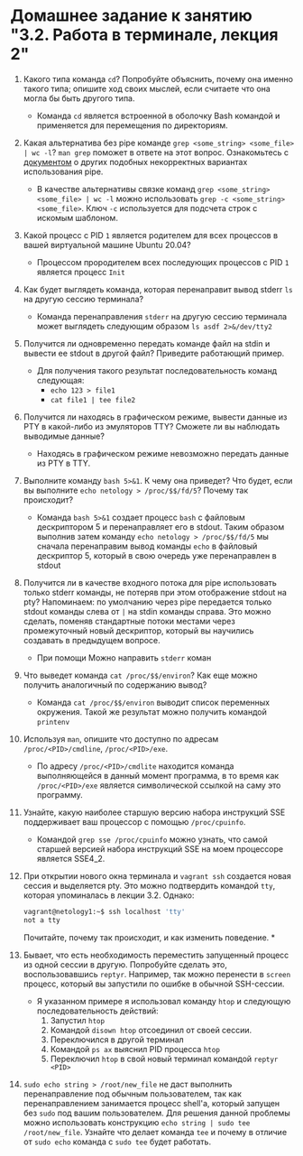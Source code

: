 # Домашнее задание к занятию "3.2. Работа в терминале, лекция 2"

1. Какого типа команда `cd`? Попробуйте объяснить, почему она именно такого типа; опишите ход своих мыслей, если считаете что она могла бы быть другого типа.
   * Команда `cd` является встроенной в оболочку Bash командой и применяется для перемещения по директориям. 
2. Какая альтернатива без pipe команде `grep <some_string> <some_file> | wc -l`? `man grep` поможет в ответе на этот вопрос. Ознакомьтесь с [документом](http://www.smallo.ruhr.de/award.html) о других подобных некорректных вариантах использования pipe.
   * В качестве альтернативы связке команд `grep <some_string> <some_file> | wc -l` можно использовать `grep -с <some_string> <some_file>`. Ключ `-c` используется для подсчета строк с искомым шаблоном.
3. Какой процесс с PID `1` является родителем для всех процессов в вашей виртуальной машине Ubuntu 20.04?
   * Процессом прородителем всех последующих процессов с PID `1` является процесс `Init`
4. Как будет выглядеть команда, которая перенаправит вывод stderr `ls` на другую сессию терминала?
   * Команда перенаправления `stderr` на другую сессию терминала может выглядеть следующим образом `ls asdf 2>&/dev/tty2`
5. Получится ли одновременно передать команде файл на stdin и вывести ее stdout в другой файл? Приведите работающий пример.
   * Для получения такого результат последовательность команд следующая:
     * `echo 123 > file1`
     * `cat file1 | tee file2`
6. Получится ли находясь в графическом режиме, вывести данные из PTY в какой-либо из эмуляторов TTY? Сможете ли вы наблюдать выводимые данные?
   * Находясь в графическом режиме невозможно передать данные из PTY в TTY. 
7. Выполните команду `bash 5>&1`. К чему она приведет? Что будет, если вы выполните `echo netology > /proc/$$/fd/5`? Почему так происходит?
   * Команда `bash 5>&1` создает процесс `bash` с файловым дескриптором 5 и перенаправляет его в stdout. Таким образом выполнив затем команду `echo netology > /proc/$$/fd/5` мы сначала перенаправим вывод команды `echo` в файловый дескриптор 5, который в свою очередь уже перенаправлен в stdout
8. Получится ли в качестве входного потока для pipe использовать только stderr команды, не потеряв при этом отображение stdout на pty? Напоминаем: по умолчанию через pipe передается только stdout команды слева от `|` на stdin команды справа.
Это можно сделать, поменяв стандартные потоки местами через промежуточный новый дескриптор, который вы научились создавать в предыдущем вопросе.
   * При помощи Можно направить `stderr` коман 
9. Что выведет команда `cat /proc/$$/environ`? Как еще можно получить аналогичный по содержанию вывод?
   * Команда `cat /proc/$$/environ` выводит список переменных окружения. Такой же результат можно получить командой `printenv`
10. Используя `man`, опишите что доступно по адресам `/proc/<PID>/cmdline`, `/proc/<PID>/exe`.
    * По адресу `/proc/<PID>/cmdlite` находится команда выполняющейся в данный момент программа, в то время как `/proc/<PID>/exe` является символической ссылкой на саму это программу.
11. Узнайте, какую наиболее старшую версию набора инструкций SSE поддерживает ваш процессор с помощью `/proc/cpuinfo`.
    * Командой `grep sse /proc/cpuinfo` можно узнать, что самой старшей версией набора инструкций SSE на моем процессоре является SSE4_2.
12. При открытии нового окна терминала и `vagrant ssh` создается новая сессия и выделяется pty. Это можно подтвердить командой `tty`, которая упоминалась в лекции 3.2. Однако:

     ```bash
     vagrant@netology1:~$ ssh localhost 'tty'
     not a tty
     ```

     Почитайте, почему так происходит, и как изменить поведение.
    * 
13. Бывает, что есть необходимость переместить запущенный процесс из одной сессии в другую. Попробуйте сделать это, воспользовавшись `reptyr`. Например, так можно перенести в `screen` процесс, который вы запустили по ошибке в обычной SSH-сессии.
    * Я указанном примере я использовал команду `htop` и следующую последовательность действий:
      1. Запустил `htop`
      2. Командой `disown htop` отсоединил от своей сессии.
      3. Переключился в другой терминал
      4. Командой `ps ax` выяснил PID процесса `htop`
      5. Переключил `htop` в свой новый терминал командой `reptyr <PID>`
14. `sudo echo string > /root/new_file` не даст выполнить перенаправление под обычным пользователем, так как перенаправлением занимается процесс shell'а, который запущен без `sudo` под вашим пользователем. Для решения данной проблемы можно использовать конструкцию `echo string | sudo tee /root/new_file`. Узнайте что делает команда `tee` и почему в отличие от `sudo echo` команда с `sudo tee` будет работать.